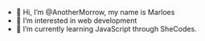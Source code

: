 - 👋 Hi, I’m @AnotherMorrow, my name is Marloes
- 👀 I’m interested in web development
- 🌱 I’m currently learning JavaScript through SheCodes.

<!---
AnotherMorrow/AnotherMorrow is a ✨ special ✨ repository because its `README.md` (this file) appears on your GitHub profile.
You can click the Preview link to take a look at your changes.
--->
